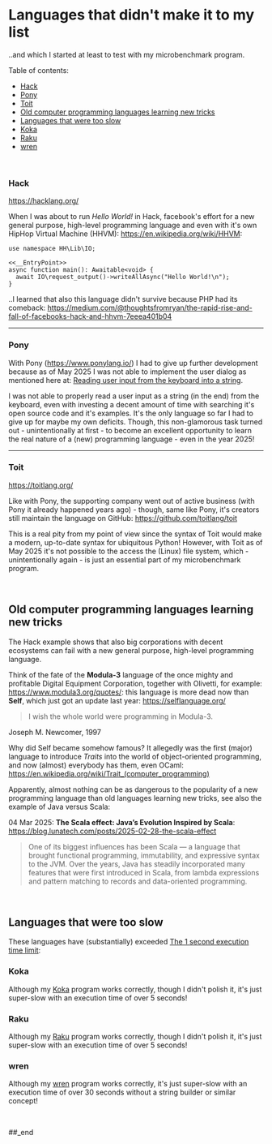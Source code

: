 # Languages that didn't make it to my list

..and which I started at least to test with my microbenchmark program.

Table of contents:

- [Hack](#hack)
- [Pony](#pony)
- [Toit](#toit)
- [Old computer programming languages learning new tricks](#old-computer-programming-languages-learning-new-tricks)
- [Languages that were too slow](#languages-that-were-too-slow)
- [Koka](#koka)
- [Raku](#raku)
- [wren](#wren)

<br/>

### Hack

https://hacklang.org/

When I was about to run _Hello World!_ in Hack, facebook's effort for a new general purpose, high-level programming language and even with it's own HipHop Virtual Machine (HHVM): https://en.wikipedia.org/wiki/HHVM:

```
use namespace HH\Lib\IO;

<<__EntryPoint>>
async function main(): Awaitable<void> {
  await IO\request_output()->writeAllAsync("Hello World!\n");
}
```

..I learned that also this language didn't survive because PHP had its comeback: https://medium.com/@thoughtsfromryan/the-rapid-rise-and-fall-of-facebooks-hack-and-hhvm-7eeea401b04

---

### Pony

With Pony (https://www.ponylang.io/) I had to give up further development because as of May 2025 I was not able to implement the user dialog as mentioned here at: [Reading user input from the keyboard into a string](https://github.com/practicalcomputerscience/MicrobenchmarkGPHLlanguages/tree/main#reading-user-input-from-the-keyboard-into-a-string).

I was not able to properly read a user input as a string (in the end) from the keyboard, even with investing a decent amount of time with searching it's open source code and it's examples. It's the only language so far I had to give up for maybe my own deficits. Though, this non-glamorous task turned out - unintentionally at first - to become an excellent opportunity to learn the real nature of a (new) programming language - even in the year 2025!

---

### Toit

https://toitlang.org/

Like with Pony, the supporting company went out of active business (with Pony it already happened years ago) - though, same like Pony, it's creators still maintain the language on
GitHub: https://github.com/toitlang/toit

This is a real pity from my point of view since the syntax of Toit would make a modern, up-to-date syntax for ubiquitous Python! However, with Toit as of May 2025 it's not
possible to the access the (Linux) file system, which - unintentionally again - is just an essential part of my microbenchmark program.

<br/>

## Old computer programming languages learning new tricks

The Hack example shows that also big corporations with decent ecosystems can fail with a new general purpose, high-level programming language.

Think of the fate of the **Modula-3** language of the once mighty and profitable Digital Equipment Corporation, together with Olivetti, for example: https://www.modula3.org/quotes/: this language is more dead now than **Self**, which just got an update last year: https://selflanguage.org/

> I wish the whole world were programming in Modula-3.

Joseph M. Newcomer, 1997

Why did Self became somehow famous? It allegedly was the first (major) language to introduce _Traits_ into the world of object-oriented programming, and now (almost) everybody has them, even OCaml: https://en.wikipedia.org/wiki/Trait_(computer_programming)

Apparently, almost nothing can be as dangerous to the popularity of a new programming language than old languages learning new tricks, see also the example of Java versus Scala: 

04 Mar 2025: **The Scala effect: Java’s Evolution Inspired by Scala**: https://blog.lunatech.com/posts/2025-02-28-the-scala-effect

> One of its biggest influences has been Scala — a language that brought functional programming, immutability, and expressive syntax to the JVM. Over the years, Java has steadily incorporated many features that were first introduced in Scala, from lambda expressions and pattern matching to records and data-oriented programming. 

<br/>

## Languages that were too slow

These languages have (substantially) exceeded [The 1 second execution time limit](https://github.com/practicalcomputerscience/MicrobenchmarkGPHLlanguages/tree/main?tab=readme-ov-file#the-1-second-execution-time-limit):

### Koka

Although my [Koka](https://github.com/practicalcomputerscience/MicrobenchmarkGPHLlanguages/tree/main/03%20-%20source%20code/01%20-%20imperative%20languages/Koka#koka) program works correctly, though I didn't polish it, it's just super-slow with an execution time of over 5 seconds!

### Raku

Although my [Raku](https://github.com/practicalcomputerscience/MicrobenchmarkGPHLlanguages/tree/main/03%20-%20source%20code/01%20-%20imperative%20languages/Raku%20(Perl%206)#raku) program works correctly, though I didn't polish it, it's just super-slow with an execution time of over 5 seconds!

### wren

Although my [wren](https://github.com/practicalcomputerscience/MicrobenchmarkGPHLlanguages/tree/main/03%20-%20source%20code/01%20-%20imperative%20languages/wren#wren) program works correctly, it's just super-slow with an execution time of over 30 seconds without a string builder or similar concept!

<br/>

##_end
